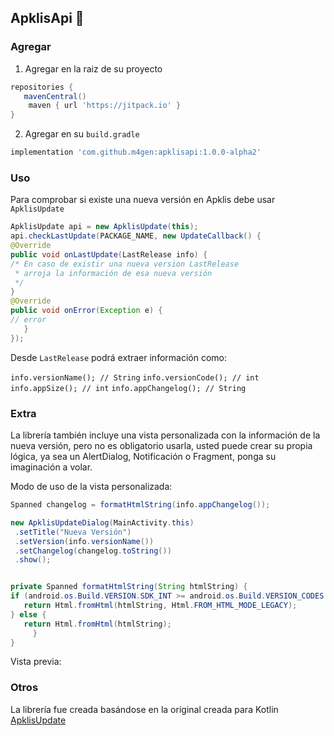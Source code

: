 ## ApklisApi 🦋


### Agregar 
1. Agregar en la raiz de su proyecto

```groovy
repositories {
   mavenCentral()
    maven { url 'https://jitpack.io' }
}
```

2. Agregar en su `build.gradle`
```groovy
implementation 'com.github.m4gen:apklisapi:1.0.0-alpha2'
```

### Uso
Para comprobar si existe una nueva versión en Apklis debe usar `ApklisUpdate` 

```java
ApklisUpdate api = new ApklisUpdate(this);
api.checkLastUpdate(PACKAGE_NAME, new UpdateCallback() {
@Override
public void onLastUpdate(LastRelease info) {
/* En caso de existir una nueva version LastRelease
 * arroja la información de esa nueva versión
 */ 
}
@Override
public void onError(Exception e) {
// error 
   }
});
```

Desde `LastRelease` podrá extraer información como:

`info.versionName(); // String` 
`info.versionCode(); // int`
`info.appSize(); // int`
`info.appChangelog(); // String`

### Extra
La librería también incluye una vista personalizada con la información de la nueva versión, pero no es obligatorio usarla, usted puede crear su propia lógica, ya sea un AlertDialog, Notificación o Fragment, ponga su imaginación a volar.

Modo de uso de la vista personalizada:
```java
Spanned changelog = formatHtmlString(info.appChangelog());

new ApklisUpdateDialog(MainActivity.this)
 .setTitle("Nueva Versión")
 .setVersion(info.versionName())
 .setChangelog(changelog.toString())
 .show();


private Spanned formatHtmlString(String htmlString) {
if (android.os.Build.VERSION.SDK_INT >= android.os.Build.VERSION_CODES.N) {
   return Html.fromHtml(htmlString, Html.FROM_HTML_MODE_LEGACY);
} else {
   return Html.fromHtml(htmlString);
     }
}
```

Vista previa: 



### Otros 
La librería fue creada basándose en la original creada para Kotlin
[ApklisUpdate](https://github.com/Z17-CU/apklisupdate)
